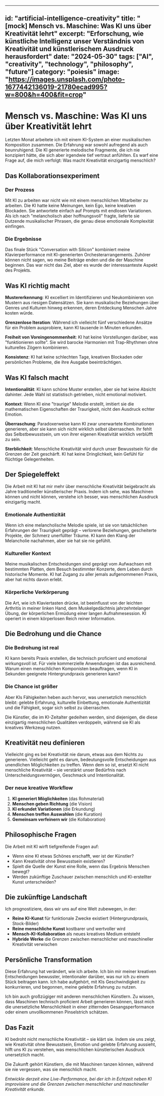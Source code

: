 
---
id: "artificial-intelligence-creativity"
title: "[mock] Mensch vs. Maschine: Was KI uns über Kreativität lehrt"
excerpt: "Erforschung, wie künstliche Intelligenz unser Verständnis von Kreativität und künstlerischem Ausdruck herausfordert"
date: "2024-05-30"
tags: ["AI", "creativity", "technology", "philosophy", "future"]
category: "poiesis"
image: "https://images.unsplash.com/photo-1677442136019-21780ecad995?w=800&h=400&fit=crop"
---

# Mensch vs. Maschine: Was KI uns über Kreativität lehrt

Letzten Monat arbeitete ich mit einem KI-System an einer musikalischen Komposition zusammen. Die Erfahrung war sowohl aufregend als auch beunruhigend. Die KI generierte melodische Fragmente, die ich nie konzipiert hätte, die sich aber irgendwie tief vertraut anfühlten. Es warf eine Frage auf, die mich verfolgt: Was macht Kreativität einzigartig menschlich?

## Das Kollaborationsexperiment

### Der Prozess
Mit KI zu arbeiten war nicht wie mit einem menschlichen Mitarbeiter zu arbeiten. Die KI hatte keine Meinungen, kein Ego, keine kreativen Blockaden. Sie antwortete einfach auf Prompts mit endlosen Variationen. Als ich nach "melancholisch aber hoffnungsvoll" fragte, lieferte sie Dutzende musikalischer Phrasen, die genau diese emotionale Komplexität einfingen.

### Die Ergebnisse
Das finale Stück "Conversation with Silicon" kombiniert meine Klavierperformance mit KI-generierten Orchesterarrangements. Zuhörer können nicht sagen, wo meine Beiträge enden und die der Maschine beginnen. Das war nicht das Ziel, aber es wurde der interessanteste Aspekt des Projekts.

## Was KI richtig macht

**Mustererkennung**: KI excelliert im Identifizieren und Neukombinieren von Mustern aus riesigen Datensätzen. Sie kann musikalische Beziehungen über Genres und Kulturen hinweg erkennen, deren Entdeckung Menschen Jahre kosten würde.

**Grenzenlose Iteration**: Während ich vielleicht fünf verschiedene Ansätze für ein Problem ausprobiere, kann KI tausende in Minuten erkunden.

**Freiheit von Voreingenommenheit**: KI hat keine Vorstellungen darüber, was "funktionieren sollte". Sie wird barocke Harmonien mit Trap-Rhythmen ohne kulturelles Zögern kombinieren.

**Konsistenz**: KI hat keine schlechten Tage, kreativen Blockaden oder persönlichen Probleme, die ihre Ausgabe beeinträchtigen.

## Was KI falsch macht

**Intentionalität**: KI kann schöne Muster erstellen, aber sie hat keine Absicht dahinter. Jede Wahl ist statistisch getrieben, nicht emotional motiviert.

**Kontext**: Wenn KI eine "traurige" Melodie erstellt, imitiert sie die mathematischen Eigenschaften der Traurigkeit, nicht den Ausdruck echter Emotion.

**Überraschung**: Paradoxerweise kann KI zwar unerwartete Kombinationen generieren, aber sie kann sich nicht wirklich selbst überraschen. Ihr fehlt das Selbstbewusstsein, um von ihrer eigenen Kreativität wirklich verblüfft zu sein.

**Sterblichkeit**: Menschliche Kreativität wird durch unser Bewusstsein für die Grenzen der Zeit geschärft. KI hat keine Dringlichkeit, kein Gefühl für flüchtige Gelegenheiten.

## Der Spiegeleffekt

Die Arbeit mit KI hat mir mehr über menschliche Kreativität beigebracht als Jahre traditioneller künstlerischer Praxis. Indem ich sehe, was Maschinen können und nicht können, verstehe ich besser, was menschlichen Ausdruck einzigartig macht.

### Emotionale Authentizität
Wenn ich eine melancholische Melodie spiele, ist sie von tatsächlichen Erfahrungen der Traurigkeit geprägt – verlorene Beziehungen, gescheiterte Projekte, der Schmerz unerfüllter Träume. KI kann den Klang der Melancholie nachahmen, aber sie hat sie nie gefühlt.

### Kultureller Kontext
Meine musikalischen Entscheidungen sind geprägt vom Aufwachsen mit bestimmten Platten, dem Besuch bestimmter Konzerte, dem Leben durch historische Momente. KI hat Zugang zu aller jemals aufgenommenen Praxis, aber hat nichts davon erlebt.

### Körperliche Verkörperung
Die Art, wie ich Klaviertasten drücke, ist beeinflusst von der leichten Arthritis in meiner linken Hand, dem Muskelgedächtnis jahrzehntelanger Übung, der körperlichen Ermüdung einer langen Aufnahmesession. KI operiert in einem körperlosen Reich reiner Information.

## Die Bedrohung und die Chance

### Die Bedrohung ist real
KI kann bereits Praxis erstellen, die technisch proficient und emotional wirkungsvoll ist. Für viele kommerzielle Anwendungen ist das ausreichend. Warum einen menschlichen Komponisten beauftragen, wenn KI in Sekunden geeignete Hintergrundpraxis generieren kann?

### Die Chance ist größer
Aber KIs Fähigkeiten heben auch hervor, was unersetzlich menschlich bleibt: gelebte Erfahrung, kulturelle Einbettung, emotionale Authentizität und die Fähigkeit, sogar sich selbst zu überraschen.

Die Künstler, die im KI-Zeitalter gedeihen werden, sind diejenigen, die diese einzigartig menschlichen Qualitäten verdoppeln, während sie KI als kreatives Werkzeug nutzen.

## Kreativität neu definieren

Vielleicht ging es bei Kreativität nie darum, etwas aus dem Nichts zu generieren. Vielleicht geht es darum, bedeutungsvolle Entscheidungen aus unendlichen Möglichkeiten zu treffen. Wenn dem so ist, ersetzt KI nicht menschliche Kreativität – sie verstärkt unser Bedürfnis nach Unterscheidungsvermögen, Geschmack und Intentionalität.

### Der neue kreative Workflow
1. **KI generiert Möglichkeiten** (das Rohmaterial)
2. **Menschen geben Richtung** (die Vision)
3. **KI erkundet Variationen** (die Erkundung)
4. **Menschen treffen Auswahlen** (die Kuration)
5. **Gemeinsam verfeinern wir** (die Kollaboration)

## Philosophische Fragen

Die Arbeit mit KI wirft tiefgreifende Fragen auf:

- Wenn eine KI etwas Schönes erschafft, wer ist der Künstler?
- Kann Kreativität ohne Bewusstsein existieren?
- Spielt die Quelle der Kunst eine Rolle, wenn das Ergebnis Menschen bewegt?
- Werden zukünftige Zuschauer zwischen menschlich und KI-erstellter Kunst unterscheiden?

## Die zukünftige Landschaft

Ich prognostiziere, dass wir uns auf eine Welt zubewegen, in der:
- **Reine KI-Kunst** für funktionale Zwecke existiert (Hintergrundpraxis, Stock-Bilder)
- **Reine menschliche Kunst** kostbarer und wertvoller wird
- **Mensch-KI-Kollaboration** als neues kreatives Medium entsteht
- **Hybride Werke** die Grenzen zwischen menschlicher und maschineller Kreativität verwischen

## Persönliche Transformation

Diese Erfahrung hat verändert, wie ich arbeite. Ich bin mir meiner kreativen Entscheidungen bewusster, intentionaler darüber, was nur ich zu einem Stück beitragen kann. Ich habe aufgehört, mit KIs Geschwindigkeit zu konkurrieren, und begonnen, meine gelebte Erfahrung zu nutzen.

Ich bin auch großzügiger mit anderen menschlichen Künstlern. Zu wissen, dass Maschinen technisch proficient Arbeit generieren können, lässt mich die unersetzliche Menschlichkeit in einer zitternden Gesangsperformance oder einem unvollkommenen Pinselstrich schätzen.

## Das Fazit

KI bedroht nicht menschliche Kreativität – sie klärt sie. Indem sie uns zeigt, wie Kreativität ohne Bewusstsein, Emotion und gelebte Erfahrung aussieht, hilft uns KI zu verstehen, was menschlichen künstlerischen Ausdruck unersetzlich macht.

Die Zukunft gehört Künstlern, die mit Maschinen tanzen können, während sie nie vergessen, was sie menschlich macht.

*Entwickle derzeit eine Live-Performance, bei der ich in Echtzeit neben KI improvisiere und die Grenzen zwischen menschlicher und maschineller Kreativität erkunde.*
